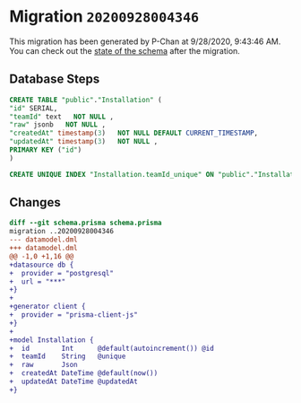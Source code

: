 # Migration `20200928004346`

This migration has been generated by P-Chan at 9/28/2020, 9:43:46 AM.
You can check out the [state of the schema](./schema.prisma) after the migration.

## Database Steps

```sql
CREATE TABLE "public"."Installation" (
"id" SERIAL,
"teamId" text   NOT NULL ,
"raw" jsonb   NOT NULL ,
"createdAt" timestamp(3)   NOT NULL DEFAULT CURRENT_TIMESTAMP,
"updatedAt" timestamp(3)   NOT NULL ,
PRIMARY KEY ("id")
)

CREATE UNIQUE INDEX "Installation.teamId_unique" ON "public"."Installation"("teamId")
```

## Changes

```diff
diff --git schema.prisma schema.prisma
migration ..20200928004346
--- datamodel.dml
+++ datamodel.dml
@@ -1,0 +1,16 @@
+datasource db {
+  provider = "postgresql"
+  url = "***"
+}
+
+generator client {
+  provider = "prisma-client-js"
+}
+
+model Installation {
+  id        Int      @default(autoincrement()) @id
+  teamId    String   @unique
+  raw       Json
+  createdAt DateTime @default(now())
+  updatedAt DateTime @updatedAt
+}
```


